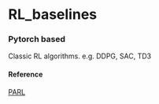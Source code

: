 # RL_baselines 
### Pytorch based
Classic RL algorithms. e.g. DDPG, SAC, TD3


#### Reference
[PARL](https://github.com/PaddlePaddle/PARL/tree/develop/benchmark/torch)
